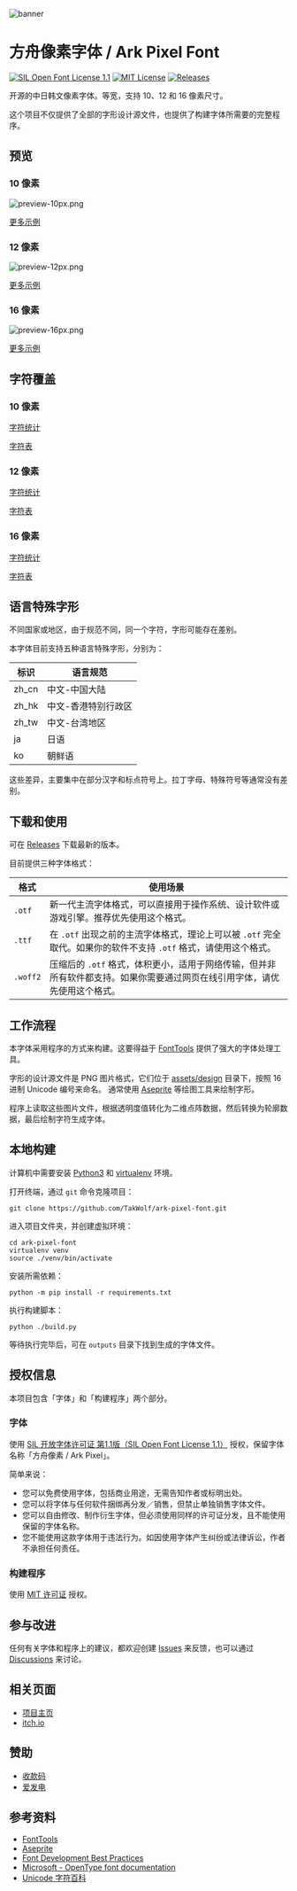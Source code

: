 ![banner](docs/itch-io-banner.png)

# 方舟像素字体 / Ark Pixel Font

[![SIL Open Font License 1.1](https://img.shields.io/badge/license-OFL--1.1-orange)](https://scripts.sil.org/OFL)
[![MIT License](https://img.shields.io/badge/license-MIT-green)](https://opensource.org/licenses/MIT)
[![Releases](https://img.shields.io/github/v/release/TakWolf/ark-pixel-font)](https://github.com/TakWolf/ark-pixel-font/releases)

开源的中日韩文像素字体。等宽，支持 10、12 和 16 像素尺寸。

这个项目不仅提供了全部的字形设计源文件，也提供了构建字体所需要的完整程序。

## 预览

### 10 像素

![preview-10px.png](docs/preview-10px.png)

[更多示例](https://ark-pixel-font.takwolf.com/demo-10px.html)

### 12 像素

![preview-12px.png](docs/preview-12px.png)

[更多示例](https://ark-pixel-font.takwolf.com/demo-12px.html)

### 16 像素

![preview-16px.png](docs/preview-16px.png)

[更多示例](https://ark-pixel-font.takwolf.com/demo-16px.html)

## 字符覆盖

### 10 像素

[字符统计](docs/font-info-10px.md)

[字符表](https://ark-pixel-font.takwolf.com/alphabet-10px.html)

### 12 像素

[字符统计](docs/font-info-12px.md)

[字符表](https://ark-pixel-font.takwolf.com/alphabet-12px.html)

### 16 像素

[字符统计](docs/font-info-16px.md)

[字符表](https://ark-pixel-font.takwolf.com/alphabet-16px.html)

## 语言特殊字形

不同国家或地区，由于规范不同，同一个字符，字形可能存在差别。

本字体目前支持五种语言特殊字形，分别为：

| 标识 | 语言规范 |
|---|---|
| zh_cn | 中文-中国大陆 |
| zh_hk | 中文-香港特别行政区 |
| zh_tw | 中文-台湾地区 |
| ja | 日语 |
| ko | 朝鲜语 |

这些差异，主要集中在部分汉字和标点符号上。拉丁字母、特殊符号等通常没有差别。

## 下载和使用

可在 [Releases](https://github.com/TakWolf/ark-pixel-font/releases) 下载最新的版本。

目前提供三种字体格式：

| 格式 | 使用场景 |
|---|---|
| `.otf` | 新一代主流字体格式，可以直接用于操作系统、设计软件或游戏引擎。推荐优先使用这个格式。 |
| `.ttf` | 在 `.otf` 出现之前的主流字体格式，理论上可以被 `.otf` 完全取代。如果你的软件不支持 `.otf` 格式，请使用这个格式。 |
| `.woff2` | 压缩后的 `.otf` 格式，体积更小，适用于网络传输，但并非所有软件都支持。如果你需要通过网页在线引用字体，请优先使用这个格式。 |

## 工作流程

本字体采用程序的方式来构建。这要得益于 [FontTools](https://github.com/fonttools/fonttools) 提供了强大的字体处理工具。

字形的设计源文件是 PNG 图片格式，它们位于 [assets/design](assets/design) 目录下，按照 16 进制 Unicode 编号来命名。
通常使用 [Aseprite](https://github.com/aseprite/aseprite) 等绘图工具来绘制字形。

程序上读取这些图片文件，根据透明度值转化为二维点阵数据，然后转换为轮廓数据，最后绘制字符生成字体。

## 本地构建

计算机中需要安装 [Python3](https://www.python.org/) 和 [virtualenv](https://github.com/pypa/virtualenv) 环境。

打开终端，通过 `git` 命令克隆项目：

```commandline
git clone https://github.com/TakWolf/ark-pixel-font.git
```

进入项目文件夹，并创建虚拟环境：

```commandline
cd ark-pixel-font
virtualenv venv
source ./venv/bin/activate
```

安装所需依赖：

```commandline
python -m pip install -r requirements.txt
```

执行构建脚本：

```
python ./build.py
```

等待执行完毕后，可在 `outputs` 目录下找到生成的字体文件。

## 授权信息

本项目包含「字体」和「构建程序」两个部分。

### 字体

使用 [SIL 开放字体许可证 第1.1版（SIL Open Font License 1.1）](LICENSE-OFL) 授权，保留字体名称「方舟像素 / Ark Pixel」。

简单来说：

- 您可以免费使用字体，包括商业用途，无需告知作者或标明出处。
- 您可以将字体与任何软件捆绑再分发／销售，但禁止单独销售字体文件。
- 您可以自由修改、制作衍生字体，但必须使用同样的许可证分发，且不能使用保留的字体名称。
- 您不能使用这款字体用于违法行为。如因使用字体产生纠纷或法律诉讼，作者不承担任何责任。

### 构建程序

使用 [MIT 许可证](LICENSE-MIT) 授权。

## 参与改进

任何有关字体和程序上的建议，都欢迎创建 [Issues](https://github.com/TakWolf/ark-pixel-font/issues) 来反馈，也可以通过 [Discussions](https://github.com/TakWolf/ark-pixel-font/discussions) 来讨论。

## 相关页面

- [项目主页](https://ark-pixel-font.takwolf.com)
- [itch.io](https://takwolf.itch.io/ark-pixel-font)

## 赞助

- [收款码](https://github.com/TakWolf/TakWolf/blob/master/payment-qr-codes.md)
- [爱发电](https://afdian.net/@takwolf)

## 参考资料

- [FontTools](https://github.com/fonttools/fonttools)
- [Aseprite](https://github.com/aseprite/aseprite)
- [Font Development Best Practices](http://silnrsi.github.io/FDBP/)
- [Microsoft - OpenType font documentation](https://docs.microsoft.com/en-us/typography/opentype/)
- [Unicode 字符百科](https://unicode-table.com/)
